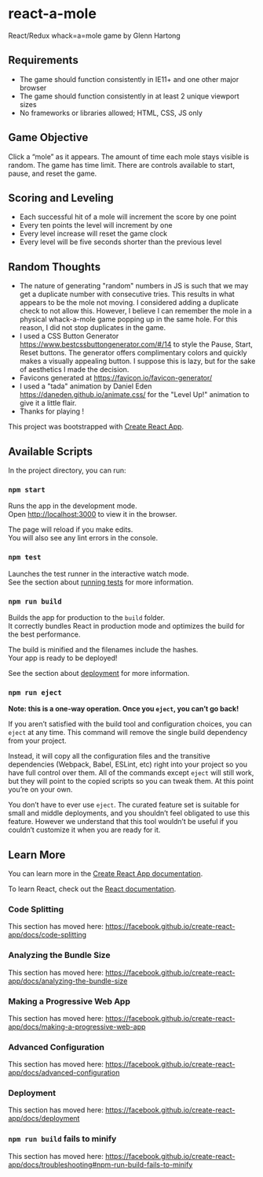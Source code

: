 # react-a-mole
React/Redux whack=a=mole game by Glenn Hartong

## Requirements
- The game should function consistently in IE11+ and one other major browser
- The game should function consistently in at least 2 unique viewport sizes
- No frameworks or libraries allowed; HTML, CSS, JS only

## Game Objective
Click a “mole” as it appears. The amount of time each mole stays visible is random. The game has time limit. There are controls available to start, pause, and reset the game.

## Scoring and Leveling
- Each successful hit of a mole will increment the score by one point
- Every ten points the level will increment by one
- Every level increase will reset the game clock
- Every level will be five seconds shorter than the previous level

## Random Thoughts
- The nature of generating "random" numbers in JS is such that we may get a duplicate number with consecutive tries. This results in what appears to be the mole not moving. I considered adding a duplicate check to not allow this. However, I believe I can remember the mole in a physical whack-a-mole game popping up in the same hole. For this reason, I did not stop duplicates in the game.
- I used a CSS Button Generator https://www.bestcssbuttongenerator.com/#/14 to style the Pause, Start, Reset buttons. The generator offers complimentary colors and quickly makes a visually appealing button. I suppose this is lazy, but for the sake of aesthetics I made the decision. 
- Favicons generated at https://favicon.io/favicon-generator/
- I used a "tada" animation by Daniel Eden https://daneden.github.io/animate.css/ for the "Level Up!" animation to give it a little flair.
- Thanks for playing !

This project was bootstrapped with [Create React App](https://github.com/facebook/create-react-app).

## Available Scripts

In the project directory, you can run:

### `npm start`

Runs the app in the development mode.<br>
Open [http://localhost:3000](http://localhost:3000) to view it in the browser.

The page will reload if you make edits.<br>
You will also see any lint errors in the console.

### `npm test`

Launches the test runner in the interactive watch mode.<br>
See the section about [running tests](https://facebook.github.io/create-react-app/docs/running-tests) for more information.

### `npm run build`

Builds the app for production to the `build` folder.<br>
It correctly bundles React in production mode and optimizes the build for the best performance.

The build is minified and the filenames include the hashes.<br>
Your app is ready to be deployed!

See the section about [deployment](https://facebook.github.io/create-react-app/docs/deployment) for more information.

### `npm run eject`

**Note: this is a one-way operation. Once you `eject`, you can’t go back!**

If you aren’t satisfied with the build tool and configuration choices, you can `eject` at any time. This command will remove the single build dependency from your project.

Instead, it will copy all the configuration files and the transitive dependencies (Webpack, Babel, ESLint, etc) right into your project so you have full control over them. All of the commands except `eject` will still work, but they will point to the copied scripts so you can tweak them. At this point you’re on your own.

You don’t have to ever use `eject`. The curated feature set is suitable for small and middle deployments, and you shouldn’t feel obligated to use this feature. However we understand that this tool wouldn’t be useful if you couldn’t customize it when you are ready for it.

## Learn More

You can learn more in the [Create React App documentation](https://facebook.github.io/create-react-app/docs/getting-started).

To learn React, check out the [React documentation](https://reactjs.org/).

### Code Splitting

This section has moved here: https://facebook.github.io/create-react-app/docs/code-splitting

### Analyzing the Bundle Size

This section has moved here: https://facebook.github.io/create-react-app/docs/analyzing-the-bundle-size

### Making a Progressive Web App

This section has moved here: https://facebook.github.io/create-react-app/docs/making-a-progressive-web-app

### Advanced Configuration

This section has moved here: https://facebook.github.io/create-react-app/docs/advanced-configuration

### Deployment

This section has moved here: https://facebook.github.io/create-react-app/docs/deployment

### `npm run build` fails to minify

This section has moved here: https://facebook.github.io/create-react-app/docs/troubleshooting#npm-run-build-fails-to-minify
